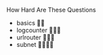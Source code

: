 


How Hard Are These Questions

- basics :star2::star2:
- logcounter :star2::star2::star2:
- urlrouter :star2::star2::star2:
- subnet :star2::star2::star2::star2:
